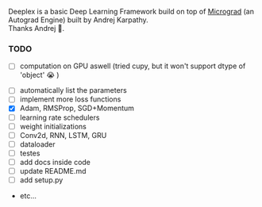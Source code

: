 Deeplex is a basic Deep Learning Framework build on top of [Micrograd](https://github.com/karpathy/micrograd) (an Autograd Engine) built by Andrej Karpathy.
<br>
Thanks Andrej 💖.

### TODO

- [ ] computation on GPU aswell (tried cupy, but it won't support dtype of 'object' 😭 )
<!-- - [ ] add .requires_grad in Tensor & Scaler -->
<!-- - [ ] add the 'with block' of no_grad -->
- [ ] automatically list the parameters
- [ ] implement more loss functions
- [x] Adam, RMSProp, SGD+Momentum
- [ ] learning rate schedulers
- [ ] weight initializations
- [ ] Conv2d, RNN, LSTM, GRU
- [ ] dataloader
- [ ] testes
- [ ] add docs inside code
- [ ] update README.md
- [ ] add setup.py
- etc...
